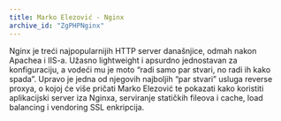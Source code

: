 ```yaml
---
title: Marko Elezović - Nginx
archive_id: "ZgPHPNginx"
---
```


Nginx je treći najpopularnijih HTTP server današnjice, odmah nakon Apachea i
IIS-a. Užasno lightweight i apsurdno jednostavan za konfiguraciju, a vodeći mu
je moto “radi samo par stvari, no radi ih kako spada”. Upravo je jedna od
njegovih najboljih “par stvari” usluga reverse proxya, o kojoj će više pričati
Marko Elezović te pokazati kako koristiti aplikacijski server iza Nginxa,
serviranje statičkih fileova i cache, load balancing i vendoring SSL enkripcija.
